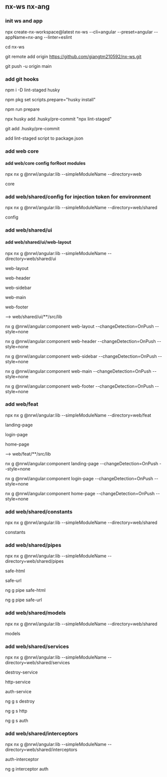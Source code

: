 ## nx-ws nx-ang

### init ws and app

npx create-nx-workspace@latest nx-ws --cli=angular --preset=angular --appName=nx-ang --linter=eslint

cd nx-ws

git remote add origin https://github.com/giangtm210592/nx-ws.git

git push -u origin main

### add git hooks

npm i -D lint-staged husky

npm pkg set scripts.prepare="husky install"

npm run prepare

npx husky add .husky/pre-commit "npx lint-staged"

git add .husky/pre-commit

add lint-staged script to package.json

### add web core

#### add web/core config forRoot modules

npx nx g @nrwl/angular:lib --simpleModuleName --directory=web

core

### add web/shared/config for injection token for environment

npx nx g @nrwl/angular:lib --simpleModuleName --directory=web/shared

config

### add web/shared/ui

#### add web/shared/ui/web-layout

npx nx g @nrwl/angular:lib --simpleModuleName --directory=web/shared/ui

web-layout

web-header

web-sidebar

web-main

web-footer

--> web/shared/ui/\*\*/src/lib

nx g @nrwl/angular:component web-layout --changeDetection=OnPush --style=none

nx g @nrwl/angular:component web-header --changeDetection=OnPush --style=none

nx g @nrwl/angular:component web-sidebar --changeDetection=OnPush --style=none

nx g @nrwl/angular:component web-main --changeDetection=OnPush --style=none

nx g @nrwl/angular:component web-footer --changeDetection=OnPush --style=none

### add web/feat

npx nx g @nrwl/angular:lib --simpleModuleName --directory=web/feat

landing-page

login-page

home-page

--> web/feat/\*\*/src/lib

nx g @nrwl/angular:component landing-page --changeDetection=OnPush --style=none

nx g @nrwl/angular:component login-page --changeDetection=OnPush --style=none

nx g @nrwl/angular:component home-page --changeDetection=OnPush --style=none

### add web/shared/constants

npx nx g @nrwl/angular:lib --simpleModuleName --directory=web/shared

constants

### add web/shared/pipes

npx nx g @nrwl/angular:lib --simpleModuleName --directory=web/shared/pipes

safe-html

safe-url

ng g pipe safe-html

ng g pipe safe-url

### add web/shared/models

npx nx g @nrwl/angular:lib --simpleModuleName --directory=web/shared

models

### add web/shared/services

npx nx g @nrwl/angular:lib --simpleModuleName --directory=web/shared/services

destroy-service

http-service

auth-service

ng g s destroy

ng g s http

ng g s auth

### add web/shared/interceptors

npx nx g @nrwl/angular:lib --simpleModuleName --directory=web/shared/interceptors

auth-interceptor

ng g interceptor auth
